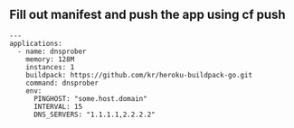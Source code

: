 ## Fill out manifest and push the app using cf push

```
---
applications:
  - name: dnsprober
    memory: 128M
    instances: 1
    buildpack: https://github.com/kr/heroku-buildpack-go.git
    command: dnsprober
    env:
      PINGHOST: "some.host.domain"
      INTERVAL: 15
      DNS_SERVERS: "1.1.1.1,2.2.2.2"
```
